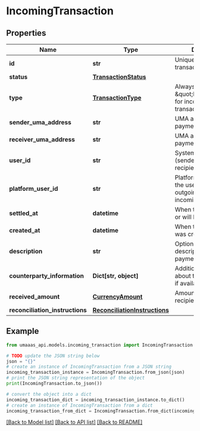 # IncomingTransaction


## Properties

Name | Type | Description | Notes
------------ | ------------- | ------------- | -------------
**id** | **str** | Unique identifier for the transaction | 
**status** | [**TransactionStatus**](TransactionStatus.md) |  | 
**type** | [**TransactionType**](TransactionType.md) | Always \&quot;INCOMING\&quot; for incoming transactions | 
**sender_uma_address** | **str** | UMA address of the payment sender | 
**receiver_uma_address** | **str** | UMA address of the payment recipient | 
**user_id** | **str** | System ID of the user (sender for outgoing, recipient for incoming) | 
**platform_user_id** | **str** | Platform-specific ID of the user (sender for outgoing, recipient for incoming) | 
**settled_at** | **datetime** | When the payment was or will be settled | [optional] 
**created_at** | **datetime** | When the transaction was created | [optional] 
**description** | **str** | Optional memo or description for the payment | [optional] 
**counterparty_information** | **Dict[str, object]** | Additional information about the counterparty, if available | [optional] 
**received_amount** | [**CurrencyAmount**](CurrencyAmount.md) | Amount received in the recipient&#39;s currency | 
**reconciliation_instructions** | [**ReconciliationInstructions**](ReconciliationInstructions.md) |  | 

## Example

```python
from umaaas_api.models.incoming_transaction import IncomingTransaction

# TODO update the JSON string below
json = "{}"
# create an instance of IncomingTransaction from a JSON string
incoming_transaction_instance = IncomingTransaction.from_json(json)
# print the JSON string representation of the object
print(IncomingTransaction.to_json())

# convert the object into a dict
incoming_transaction_dict = incoming_transaction_instance.to_dict()
# create an instance of IncomingTransaction from a dict
incoming_transaction_from_dict = IncomingTransaction.from_dict(incoming_transaction_dict)
```
[[Back to Model list]](../README.md#documentation-for-models) [[Back to API list]](../README.md#documentation-for-api-endpoints) [[Back to README]](../README.md)


